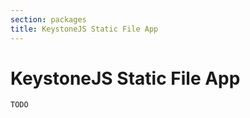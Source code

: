 ```yaml
---
section: packages
title: KeystoneJS Static File App
---
```


# KeystoneJS Static File App

```DOCS_TODO
TODO
```
